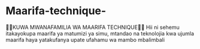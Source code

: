 # Maarifa-technique-
📱📱KUWA MWANAFAMILIA WA MAARIFA TECHNIQUE📱📱  Hii ni sehemu itakayokupa maarifa ya matumizi ya simu, mtandao na teknolojia kwa ujumla maarifa haya yatakufanya upate ufahamu wa mambo mbalimbali
